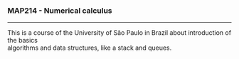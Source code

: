 
### MAP214 - Numerical calculus
----
This is a course of the University of São Paulo in Brazil about introduction of the basics  
algorithms and data structures, like a stack and queues.
